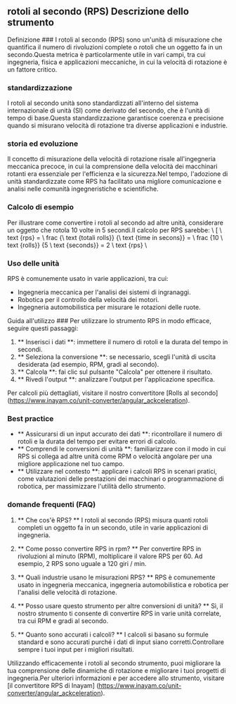 ## rotoli al secondo (RPS) Descrizione dello strumento

Definizione ###
I rotoli al secondo (RPS) sono un'unità di misurazione che quantifica il numero di rivoluzioni complete o rotoli che un oggetto fa in un secondo.Questa metrica è particolarmente utile in vari campi, tra cui ingegneria, fisica e applicazioni meccaniche, in cui la velocità di rotazione è un fattore critico.

### standardizzazione
I rotoli al secondo unità sono standardizzati all'interno del sistema internazionale di unità (SI) come derivato del secondo, che è l'unità di tempo di base.Questa standardizzazione garantisce coerenza e precisione quando si misurano velocità di rotazione tra diverse applicazioni e industrie.

### storia ed evoluzione
Il concetto di misurazione della velocità di rotazione risale all'ingegneria meccanica precoce, in cui la comprensione della velocità dei macchinari rotanti era essenziale per l'efficienza e la sicurezza.Nel tempo, l'adozione di unità standardizzate come RPS ha facilitato una migliore comunicazione e analisi nelle comunità ingegneristiche e scientifiche.

### Calcolo di esempio
Per illustrare come convertire i rotoli al secondo ad altre unità, considerare un oggetto che rotola 10 volte in 5 secondi.Il calcolo per RPS sarebbe:
\ [
\ text {rps} = \ frac {\ text {totali rolls}} {\ text {time in secons}} = \ frac {10 \ text {rolls}} {5 \ text {seconds}} = 2 \ text {rps}
\

### Uso delle unità
RPS è comunemente usato in varie applicazioni, tra cui:
- Ingegneria meccanica per l'analisi dei sistemi di ingranaggi.
- Robotica per il controllo della velocità dei motori.
- Ingegneria automobilistica per misurare le rotazioni delle ruote.

Guida all'utilizzo ###
Per utilizzare lo strumento RPS in modo efficace, seguire questi passaggi:
1. ** Inserisci i dati **: immettere il numero di rotoli e la durata del tempo in secondi.
2. ** Seleziona la conversione **: se necessario, scegli l'unità di uscita desiderata (ad esempio, RPM, gradi al secondo).
3. ** Calcola **: fai clic sul pulsante "Calcola" per ottenere il risultato.
4. ** Rivedi l'output **: analizzare l'output per l'applicazione specifica.

Per calcoli più dettagliati, visitare il nostro convertitore [Rolls al secondo] (https://www.inayam.co/unit-converter/angular_ackceleration).

### Best practice
- ** Assicurarsi di un input accurato dei dati **: ricontrollare il numero di rotoli e la durata del tempo per evitare errori di calcolo.
- ** Comprendi le conversioni di unità **: familiarizzare con il modo in cui RPS si collega ad altre unità come RPM o velocità angolare per una migliore applicazione nel tuo campo.
- ** Utilizzare nel contesto **: applicare i calcoli RPS in scenari pratici, come valutazioni delle prestazioni dei macchinari o programmazione di robotica, per massimizzare l'utilità dello strumento.

### domande frequenti (FAQ)

1. ** Che cos'è RPS? **
I rotoli al secondo (RPS) misura quanti rotoli completi un oggetto fa in un secondo, utile in varie applicazioni di ingegneria.

2. ** Come posso convertire RPS in rpm? **
Per convertire RPS in rivoluzioni al minuto (RPM), moltiplicare il valore RPS per 60. Ad esempio, 2 RPS sono uguale a 120 giri / min.

3. ** Quali industrie usano le misurazioni RPS? **
RPS è comunemente usato in ingegneria meccanica, ingegneria automobilistica e robotica per l'analisi delle velocità di rotazione.

4. ** Posso usare questo strumento per altre conversioni di unità? **
Sì, il nostro strumento ti consente di convertire RPS in varie unità correlate, tra cui RPM e gradi al secondo.

5. ** Quanto sono accurati i calcoli? **
I calcoli si basano su formule standard e sono accurati purché i dati di input siano corretti.Controllare sempre i tuoi input per i migliori risultati.

Utilizzando efficacemente i rotoli al secondo strumento, puoi migliorare la tua comprensione delle dinamiche di rotazione e migliorare i tuoi progetti di ingegneria.Per ulteriori informazioni e per accedere allo strumento, visitare [il convertitore RPS di Inayam] (https://www.inayam.co/unit-converter/angular_ackceleration).